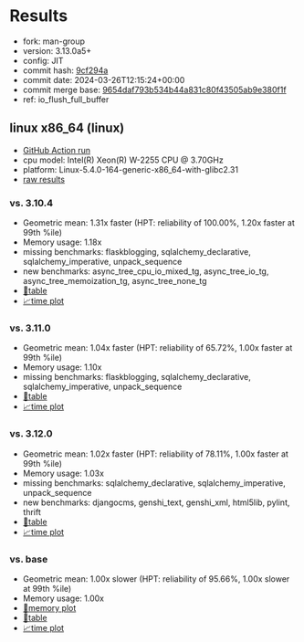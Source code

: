 # Results

- fork: man-group
- version: 3.13.0a5+
- config: JIT
- commit hash: [9cf294a](https://github.com/man%2dgroup/cpython/commit/9cf294a)
- commit date: 2024-03-26T12:15:24+00:00
- commit merge base: [9654daf793b534b44a831c80f43505ab9e380f1f](https://github.com/man%2dgroup/cpython/commit/9654daf793b534b44a831c80f43505ab9e380f1f)
- ref: io_flush_full_buffer

## linux x86_64 (linux)

- [GitHub Action run](https://github.com/faster-cpython/benchmarking/actions/runs/8738548223)
- cpu model: Intel(R) Xeon(R) W-2255 CPU @ 3.70GHz
- platform: Linux-5.4.0-164-generic-x86_64-with-glibc2.31
- [raw results](bm-20240326-linux-x86_64-man%252dgroup-io_flush_full_buffer-3.13.0a5%2B-9cf294a.json)

### vs. 3.10.4

- Geometric mean: 1.31x faster (HPT: reliability of 100.00%, 1.20x faster at 99th %ile)
- Memory usage: 1.18x
- missing benchmarks: flaskblogging, sqlalchemy_declarative, sqlalchemy_imperative, unpack_sequence
- new benchmarks: async_tree_cpu_io_mixed_tg, async_tree_io_tg, async_tree_memoization_tg, async_tree_none_tg
- [📄table](bm-20240326-linux-x86_64-man%252dgroup-io_flush_full_buffer-3.13.0a5%2B-9cf294a-vs-3.10.4.md)
- [📈time plot](bm-20240326-linux-x86_64-man%252dgroup-io_flush_full_buffer-3.13.0a5%2B-9cf294a-vs-3.10.4.png)

### vs. 3.11.0

- Geometric mean: 1.04x faster (HPT: reliability of 65.72%, 1.00x faster at 99th %ile)
- Memory usage: 1.10x
- missing benchmarks: flaskblogging, sqlalchemy_declarative, sqlalchemy_imperative, unpack_sequence
- [📄table](bm-20240326-linux-x86_64-man%252dgroup-io_flush_full_buffer-3.13.0a5%2B-9cf294a-vs-3.11.0.md)
- [📈time plot](bm-20240326-linux-x86_64-man%252dgroup-io_flush_full_buffer-3.13.0a5%2B-9cf294a-vs-3.11.0.png)

### vs. 3.12.0

- Geometric mean: 1.02x faster (HPT: reliability of 78.11%, 1.00x faster at 99th %ile)
- Memory usage: 1.03x
- missing benchmarks: sqlalchemy_declarative, sqlalchemy_imperative, unpack_sequence
- new benchmarks: djangocms, genshi_text, genshi_xml, html5lib, pylint, thrift
- [📄table](bm-20240326-linux-x86_64-man%252dgroup-io_flush_full_buffer-3.13.0a5%2B-9cf294a-vs-3.12.0.md)
- [📈time plot](bm-20240326-linux-x86_64-man%252dgroup-io_flush_full_buffer-3.13.0a5%2B-9cf294a-vs-3.12.0.png)

### vs. base

- Geometric mean: 1.00x slower (HPT: reliability of 95.66%, 1.00x slower at 99th %ile)
- Memory usage: 1.00x
- [🧠memory plot](bm-20240326-linux-x86_64-man%252dgroup-io_flush_full_buffer-3.13.0a5%2B-9cf294a-vs-base-mem.png)
- [📄table](bm-20240326-linux-x86_64-man%252dgroup-io_flush_full_buffer-3.13.0a5%2B-9cf294a-vs-base.md)
- [📈time plot](bm-20240326-linux-x86_64-man%252dgroup-io_flush_full_buffer-3.13.0a5%2B-9cf294a-vs-base.png)

